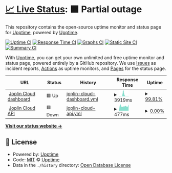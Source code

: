 # [📈 Live Status](https://keywordnew.github.io/uptime-for-joplin/): <!--live status--> **🟧 Partial outage**

This repository contains the open-source uptime monitor and status page for [Upptime](https://upptime.js.org), powered by [Upptime](https://github.com/upptime/upptime).

[![Uptime CI](https://github.com/keywordnew/uptime-for-joplin/workflows/Uptime%20CI/badge.svg)](https://github.com/keywordnew/uptime-for-joplin/actions?query=workflow%3A%22Uptime+CI%22)
[![Response Time CI](https://github.com/keywordnew/uptime-for-joplin/workflows/Response%20Time%20CI/badge.svg)](https://github.com/keywordnew/uptime-for-joplin/actions?query=workflow%3A%22Response+Time+CI%22)
[![Graphs CI](https://github.com/keywordnew/uptime-for-joplin/workflows/Graphs%20CI/badge.svg)](https://github.com/keywordnew/uptime-for-joplin/actions?query=workflow%3A%22Graphs+CI%22)
[![Static Site CI](https://github.com/keywordnew/uptime-for-joplin/workflows/Static%20Site%20CI/badge.svg)](https://github.com/keywordnew/uptime-for-joplin/actions?query=workflow%3A%22Static+Site+CI%22)
[![Summary CI](https://github.com/keywordnew/uptime-for-joplin/workflows/Summary%20CI/badge.svg)](https://github.com/keywordnew/uptime-for-joplin/actions?query=workflow%3A%22Summary+CI%22)

With [Upptime](https://upptime.js.org), you can get your own unlimited and free uptime monitor and status page, powered entirely by a GitHub repository. We use [Issues](https://github.com/upptime/upptime/issues) as incident reports, [Actions](https://github.com/keywordnew/uptime-for-joplin/actions) as uptime monitors, and [Pages](https://demo.upptime.js.org) for the status page.

<!--start: status pages-->
<!-- This summary is generated by Upptime (https://github.com/upptime/upptime) -->
<!-- Do not edit this manually, your changes will be overwritten -->
<!-- prettier-ignore -->
| URL | Status | History | Response Time | Uptime |
| --- | ------ | ------- | ------------- | ------ |
| <img alt="" src="https://icons.duckduckgo.com/ip3/joplincloud.com.ico" height="13"> [Joplin Cloud dashboard](https://joplincloud.com) | 🟩 Up | [joplin-cloud-dashboard.yml](https://github.com/keywordnew/uptime-for-joplin/commits/HEAD/history/joplin-cloud-dashboard.yml) | <details><summary><img alt="Response time graph" src="./graphs/joplin-cloud-dashboard/response-time-week.png" height="20"> 3919ms</summary><br><a href="https://keywordnew.github.io/uptime-for-joplin/history/joplin-cloud-dashboard"><img alt="Response time 738" src="https://img.shields.io/endpoint?url=https%3A%2F%2Fraw.githubusercontent.com%2Fkeywordnew%2Fuptime-for-joplin%2FHEAD%2Fapi%2Fjoplin-cloud-dashboard%2Fresponse-time.json"></a><br><a href="https://keywordnew.github.io/uptime-for-joplin/history/joplin-cloud-dashboard"><img alt="24-hour response time 604" src="https://img.shields.io/endpoint?url=https%3A%2F%2Fraw.githubusercontent.com%2Fkeywordnew%2Fuptime-for-joplin%2FHEAD%2Fapi%2Fjoplin-cloud-dashboard%2Fresponse-time-day.json"></a><br><a href="https://keywordnew.github.io/uptime-for-joplin/history/joplin-cloud-dashboard"><img alt="7-day response time 3919" src="https://img.shields.io/endpoint?url=https%3A%2F%2Fraw.githubusercontent.com%2Fkeywordnew%2Fuptime-for-joplin%2FHEAD%2Fapi%2Fjoplin-cloud-dashboard%2Fresponse-time-week.json"></a><br><a href="https://keywordnew.github.io/uptime-for-joplin/history/joplin-cloud-dashboard"><img alt="30-day response time 1464" src="https://img.shields.io/endpoint?url=https%3A%2F%2Fraw.githubusercontent.com%2Fkeywordnew%2Fuptime-for-joplin%2FHEAD%2Fapi%2Fjoplin-cloud-dashboard%2Fresponse-time-month.json"></a><br><a href="https://keywordnew.github.io/uptime-for-joplin/history/joplin-cloud-dashboard"><img alt="1-year response time 739" src="https://img.shields.io/endpoint?url=https%3A%2F%2Fraw.githubusercontent.com%2Fkeywordnew%2Fuptime-for-joplin%2FHEAD%2Fapi%2Fjoplin-cloud-dashboard%2Fresponse-time-year.json"></a></details> | <details><summary><a href="https://keywordnew.github.io/uptime-for-joplin/history/joplin-cloud-dashboard">99.81%</a></summary><a href="https://keywordnew.github.io/uptime-for-joplin/history/joplin-cloud-dashboard"><img alt="All-time uptime 99.66%" src="https://img.shields.io/endpoint?url=https%3A%2F%2Fraw.githubusercontent.com%2Fkeywordnew%2Fuptime-for-joplin%2FHEAD%2Fapi%2Fjoplin-cloud-dashboard%2Fuptime.json"></a><br><a href="https://keywordnew.github.io/uptime-for-joplin/history/joplin-cloud-dashboard"><img alt="24-hour uptime 100.00%" src="https://img.shields.io/endpoint?url=https%3A%2F%2Fraw.githubusercontent.com%2Fkeywordnew%2Fuptime-for-joplin%2FHEAD%2Fapi%2Fjoplin-cloud-dashboard%2Fuptime-day.json"></a><br><a href="https://keywordnew.github.io/uptime-for-joplin/history/joplin-cloud-dashboard"><img alt="7-day uptime 99.81%" src="https://img.shields.io/endpoint?url=https%3A%2F%2Fraw.githubusercontent.com%2Fkeywordnew%2Fuptime-for-joplin%2FHEAD%2Fapi%2Fjoplin-cloud-dashboard%2Fuptime-week.json"></a><br><a href="https://keywordnew.github.io/uptime-for-joplin/history/joplin-cloud-dashboard"><img alt="30-day uptime 99.84%" src="https://img.shields.io/endpoint?url=https%3A%2F%2Fraw.githubusercontent.com%2Fkeywordnew%2Fuptime-for-joplin%2FHEAD%2Fapi%2Fjoplin-cloud-dashboard%2Fuptime-month.json"></a><br><a href="https://keywordnew.github.io/uptime-for-joplin/history/joplin-cloud-dashboard"><img alt="1-year uptime 99.66%" src="https://img.shields.io/endpoint?url=https%3A%2F%2Fraw.githubusercontent.com%2Fkeywordnew%2Fuptime-for-joplin%2FHEAD%2Fapi%2Fjoplin-cloud-dashboard%2Fuptime-year.json"></a></details>
| <img alt="" src="https://icons.duckduckgo.com/ip3/api.joplincloud.com.ico" height="13"> [Joplin Cloud API](https://api.joplincloud.com) | 🟥 Down | [joplin-cloud-api.yml](https://github.com/keywordnew/uptime-for-joplin/commits/HEAD/history/joplin-cloud-api.yml) | <details><summary><img alt="Response time graph" src="./graphs/joplin-cloud-api/response-time-week.png" height="20"> 477ms</summary><br><a href="https://keywordnew.github.io/uptime-for-joplin/history/joplin-cloud-api"><img alt="Response time 530" src="https://img.shields.io/endpoint?url=https%3A%2F%2Fraw.githubusercontent.com%2Fkeywordnew%2Fuptime-for-joplin%2FHEAD%2Fapi%2Fjoplin-cloud-api%2Fresponse-time.json"></a><br><a href="https://keywordnew.github.io/uptime-for-joplin/history/joplin-cloud-api"><img alt="24-hour response time 492" src="https://img.shields.io/endpoint?url=https%3A%2F%2Fraw.githubusercontent.com%2Fkeywordnew%2Fuptime-for-joplin%2FHEAD%2Fapi%2Fjoplin-cloud-api%2Fresponse-time-day.json"></a><br><a href="https://keywordnew.github.io/uptime-for-joplin/history/joplin-cloud-api"><img alt="7-day response time 477" src="https://img.shields.io/endpoint?url=https%3A%2F%2Fraw.githubusercontent.com%2Fkeywordnew%2Fuptime-for-joplin%2FHEAD%2Fapi%2Fjoplin-cloud-api%2Fresponse-time-week.json"></a><br><a href="https://keywordnew.github.io/uptime-for-joplin/history/joplin-cloud-api"><img alt="30-day response time 519" src="https://img.shields.io/endpoint?url=https%3A%2F%2Fraw.githubusercontent.com%2Fkeywordnew%2Fuptime-for-joplin%2FHEAD%2Fapi%2Fjoplin-cloud-api%2Fresponse-time-month.json"></a><br><a href="https://keywordnew.github.io/uptime-for-joplin/history/joplin-cloud-api"><img alt="1-year response time 530" src="https://img.shields.io/endpoint?url=https%3A%2F%2Fraw.githubusercontent.com%2Fkeywordnew%2Fuptime-for-joplin%2FHEAD%2Fapi%2Fjoplin-cloud-api%2Fresponse-time-year.json"></a></details> | <details><summary><a href="https://keywordnew.github.io/uptime-for-joplin/history/joplin-cloud-api">0.00%</a></summary><a href="https://keywordnew.github.io/uptime-for-joplin/history/joplin-cloud-api"><img alt="All-time uptime 0.00%" src="https://img.shields.io/endpoint?url=https%3A%2F%2Fraw.githubusercontent.com%2Fkeywordnew%2Fuptime-for-joplin%2FHEAD%2Fapi%2Fjoplin-cloud-api%2Fuptime.json"></a><br><a href="https://keywordnew.github.io/uptime-for-joplin/history/joplin-cloud-api"><img alt="24-hour uptime 0.00%" src="https://img.shields.io/endpoint?url=https%3A%2F%2Fraw.githubusercontent.com%2Fkeywordnew%2Fuptime-for-joplin%2FHEAD%2Fapi%2Fjoplin-cloud-api%2Fuptime-day.json"></a><br><a href="https://keywordnew.github.io/uptime-for-joplin/history/joplin-cloud-api"><img alt="7-day uptime 0.00%" src="https://img.shields.io/endpoint?url=https%3A%2F%2Fraw.githubusercontent.com%2Fkeywordnew%2Fuptime-for-joplin%2FHEAD%2Fapi%2Fjoplin-cloud-api%2Fuptime-week.json"></a><br><a href="https://keywordnew.github.io/uptime-for-joplin/history/joplin-cloud-api"><img alt="30-day uptime 0.00%" src="https://img.shields.io/endpoint?url=https%3A%2F%2Fraw.githubusercontent.com%2Fkeywordnew%2Fuptime-for-joplin%2FHEAD%2Fapi%2Fjoplin-cloud-api%2Fuptime-month.json"></a><br><a href="https://keywordnew.github.io/uptime-for-joplin/history/joplin-cloud-api"><img alt="1-year uptime 0.00%" src="https://img.shields.io/endpoint?url=https%3A%2F%2Fraw.githubusercontent.com%2Fkeywordnew%2Fuptime-for-joplin%2FHEAD%2Fapi%2Fjoplin-cloud-api%2Fuptime-year.json"></a></details>

<!--end: status pages-->

[**Visit our status website →**](https://demo.upptime.js.org)

## 📄 License

- Powered by: [Upptime](https://github.com/upptime/upptime)
- Code: [MIT](./LICENSE) © [Upptime](https://upptime.js.org)
- Data in the `./history` directory: [Open Database License](https://opendatacommons.org/licenses/odbl/1-0/)
